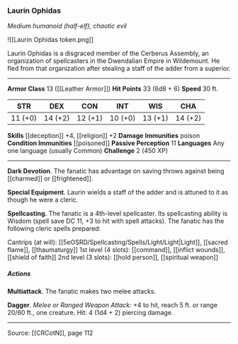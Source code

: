 ### Laurin Ophidas
_Medium humanoid (half-elf), chaotic evil_

![[Laurin Ophidas token.png]]

Laurin Ophidas is a disgraced member of the Cerberus Assembly, an organization of spellcasters in the Dwendalian Empire in Wildemount. He fled from that organization after stealing a staff of the adder from a superior.

---

**Armor Class** 13 ([[Leather Armor]])
**Hit Points** 33 (6d8 + 6)
**Speed** 30 ft.

| STR     | DEX     | CON     | INT     | WIS     | CHA     |
|---------|---------|---------|---------|---------|---------|
| 11 (+0) | 14 (+2) | 12 (+1) | 10 (+0) | 13 (+1) | 14 (+2) |

**Skills** [[deception]] +4, [[religion]] +2
**Damage Immunities** poison
**Condition Immunities** [[poisoned]]
**Passive Perception** 11
**Languages** Any one language (usually Common)
**Challenge** 2 (450 XP)

---

**Dark Devotion**. The fanatic has advantage on saving throws against being [[charmed]] or [[frightened]].

**Special Equipment**. Laurin wields a staff of the adder and is attuned to it as though he were a cleric.

**Spellcasting.** The fanatic is a 4th-level spellcaster. Its spellcasting ability is Wisdom (spell save DC 11, +3 to hit with spell attacks). The fanatic has the following cleric spells prepared:

Cantrips (at will): [[5eOSRD/Spellcasting/Spells/Light/Light|Light]], [[sacred flame]], [[thaumaturgy]]
1st level (4 slots): [[command]], [[inflict wounds]], [[shield of faith]]
2nd level (3 slots): [[hold person]], [[spiritual weapon]]

##### Actions
**Multiattack**. The fanatic makes two melee attacks.

**Dagger**. _Melee or Ranged Weapon Attack:_ +4 to hit, reach 5 ft. or range 20/60 ft., one creature. Hit: 4 (1d4 + 2) piercing damage.


---

Source: [[CRCotN]], page 112